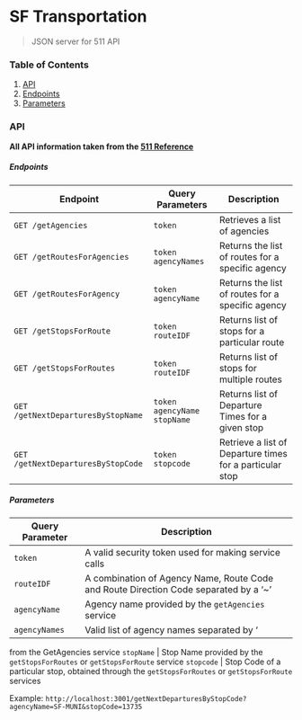 # SF Transportation
> JSON server for 511 API

### Table of Contents
1. [API]
  1. [Endpoints]
  1. [Parameters]

### API
**All API information taken from the [511 Reference]**
##### Endpoints
Endpoint | Query Parameters | Description
--- | --- | ---
`GET /getAgencies` | `token` | Retrieves a list of agencies
`GET /getRoutesForAgencies` | `token` `agencyNames` |  Returns the list of routes for a specific agency
`GET /getRoutesForAgency` | `token` `agencyName` |  Returns the list of routes for a specific agency
`GET /getStopsForRoute` | `token` `routeIDF` | Returns list of stops for a particular route
`GET /getStopsForRoutes` | `token` `routeIDF` | Returns list of stops for multiple routes
`GET /getNextDeparturesByStopName` | `token` `agencyName` `stopName` | Returns list of Departure Times for a given stop
`GET /getNextDeparturesByStopCode` | `token` `stopcode` | Retrieve a list of Departure times for a particular stop

##### Parameters
Query Parameter | Description
--- | ---
`token` | A valid security token used for making service calls
`routeIDF` | A combination of Agency Name, Route Code and Route Direction Code separated by a ‘~’
`agencyName` |  Agency name provided by the `getAgencies` service
`agencyNames` |  Valid list of agency names separated by ‘|’, agency names can be obtained
from the GetAgencies service
`stopName` | Stop Name provided by the `getStopsForRoutes` or `getStopsForRoute` service
`stopcode` | Stop Code of a particular stop, obtained through the `getStopsForRoutes` or `getStopsForRoute` services

Example: `http://localhost:3001/getNextDeparturesByStopCode?agencyName=SF-MUNI&stopCode=13735`

<!-- Links -->
[API]: #api
[511 Reference]: http://assets.511.org/pdf/RTT%20API%20V2.0%20Reference.pdf
[Endpoints]: #endpoints
[Endpoints]: #endpoints
[Parameters]: #parameters
